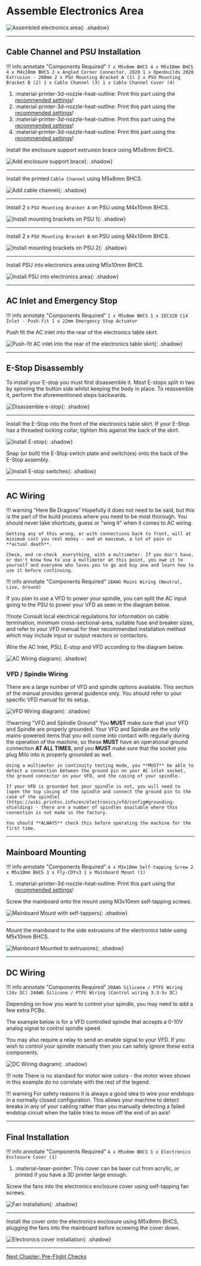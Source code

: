 # Assemble Electronics Area

![Assembled electronics area](../img/assemble_electronics/electronics_assembly.png){: .shadow}

---
## Cable Channel and PSU Installation

!!! info annotate "Components Required"
    ```
    7 x M5x8mm BHCS
    4 x M5x10mm BHCS
    4 x M4x10mm BHCS
    2 x Angled Corner Connector, 2020
    1 x Openbuilds 2020 Extrusion - 200mm
    2 x PSU Mounting Bracket A (1)
    2 x PSU Mounting Bracket B (2)
    1 x Cable Channel (3)
    1 x Cable Channel Cover (4)
    ```
1. :material-printer-3d-nozzle-heat-outline: Print this part using the [recommended settings](../../printing/print_guide.md#electronics-table)!
2. :material-printer-3d-nozzle-heat-outline: Print this part using the [recommended settings](../../printing/print_guide.md#electronics-table)!
3. :material-printer-3d-nozzle-heat-outline: Print this part using the [recommended settings](../../printing/print_guide.md#electronics-table)!
4. :material-printer-3d-nozzle-heat-outline: Print this part using the [recommended settings](../../printing/print_guide.md#electronics-table)!

Install the enclosure support extrusion brace using M5x8mm BHCS.

![Add enclosure support brace](../img/assemble_electronics/assemble_electronics_step_0.png){: .shadow}

---

Install the printed `Cable Channel` using M5x8mm BHCS.

![Add cable channel](../img/assemble_electronics/assemble_electronics_step_1.png){: .shadow}

---

Install 2 x `PSU Mounting Bracket A` on PSU using M4x10mm BHCS.

![Install mounting brackets on PSU 1](../img/assemble_electronics/assemble_electronics_step_2.png){: .shadow}

---

Install 2 x `PSU Mounting Bracket B` on PSU using M4x10mm BHCS.

![Install mounting brackets on PSU 2](../img/assemble_electronics/assemble_electronics_step_3.png){: .shadow}

---

Install PSU into electronics area using M5x10mm BHCS.

![Install PSU into electronics area](../img/assemble_electronics/assemble_electronics_step_4.png){: .shadow}

---

## AC Inlet and Emergency Stop
!!! info annotate "Components Required"
    ```
    1 x M5x8mm BHCS
    1 x IEC320 C14 Inlet - Push-fit
    1 x 22mm Emergency Stop Actuator
    ```

Push fit the AC inlet into the rear of the electronics table skirt.

![Push-fit AC inlet into the rear of the electronics table skirt](../img/assemble_electronics/assemble_electronics_step_5.png){: .shadow}

---

## E-Stop Disassembly

To install your E-stop you must first disassemble it. Most E-stops split in two by spinning the button side
whilst keeping the body in place. To reassemble it, perform the aforementioned steps backwards.

![Disassemble e-stop](../img/assemble_electronics/assemble_electronics_step_6.png){: .shadow}

---

Install the E-Stop into the front of the electronics table skirt. If your E-Stop has a threaded locking collar, tighten this against the back of the skirt.

![Install E-stop](../img/assemble_electronics/assemble_electronics_step_7.png){: .shadow}

Snap (or bolt) the E-Stop switch plate and switch(es) onto the back of the E-Stop assembly.

![Install E-stop switches](../img/assemble_electronics/assemble_electronics_step_8.png){: .shadow}

---
## AC Wiring

!!! warning "Here Be Dragons"
    Hopefully it does not need to be said, but this is the part of the build process where you need to be most thorough. You should never take shortcuts, guess or "wing it" when it comes to AC wiring.

    Getting any of this wrong, or with connections back to front, will at minimum cost you real money - and at maximum, a lot of pain or **actual death**.

    Check, and re-check _everything_ with a multimeter. If you don't have, or don't know how to use a multimeter at this point, you owe it to yourself and everyone who loves you to go and buy one and learn how to use it before continuing.

!!! info annotate "Components Required"
    ```
    18AWG Mains Wiring (Neutral, Live, Ground)
    ```

If you plan to use a VFD to power your spindle, you can split the AC input going to the PSU to power your VFD as seen in the diagram below.

!!!note
    Consult local electrical regulations for information on cable termination, minimum cross-sectional-area, suitable fuse and breaker sizes, and refer to your VFD manual for their recommended installation method which may include input or output reactors or contactors.

Wire the AC Inlet, PSU, E-stop and VFD according to the diagram below.

![AC Wiring diagram](../img/assemble_electronics/assemble_electronics_step_9.png){: .shadow}

### VFD / Spindle Wiring

There are a large number of VFD and spindle options available. This section of the manual provides general guidence only. You should refer to your specific VFD manual for its setup. 

![VFD Wiring diagram](../img/assemble_electronics/assemble_electronics_step_9_5.jpg){: .shadow}

!!!warning "VFD and Spindle Ground"
    You **MUST** make sure that your VFD and Spindle are properly grounded. Your VFD and Spindle are the only mains-powered items that you will come into contact with regularly during the operation of the machine, so these **MUST** have an operational ground connection **AT ALL TIMES**, and you **MUST** make sure that the socket you plug Milo into is properly grounded as well.

    Using a multimeter in continuity testing mode, you **MUST** be able to detect a connection between the ground pin on your AC inlet socket, the ground connector on your VFD, and the casing of your spindle.

    If your VFD is grounded but your spindle is not, you will need to [open the top casing of the spindle and connect the ground pin to the case of the spindle](https://wiki.printnc.info/en/electronics/vfd/config#grounding-shielding) - there are a number of spindles available where this connection is not made in the factory.

    You should **ALWAYS** check this before operating the machine for the first time.

---

## Mainboard Mounting

!!! info annotate "Components Required"
    ```
    4 x M3x10mm Self-tapping Screw
    2 x M5x10mm BHCS
    1 x Fly-CDYv3
    1 x Mainboard Mount (1)
    ```
1. :material-printer-3d-nozzle-heat-outline: Print this part using the [recommended settings](../../printing/print_guide.md#electronics-table)!

Screw the mainboard onto the mount using M3x10mm self-tapping screws.

![Mainboard Mount with self-tappers](../img/assemble_electronics/assemble_electronics_step_10.png){: .shadow}

---

Mount the mainboard to the side extrusions of the electronics table using M5x10mm BHCS.

![Mainboard Mounted to extrusions](../img/assemble_electronics/assemble_electronics_step_11.png){: .shadow}

---

## DC Wiring

!!! info annotate "Components Required"
    ```
    20AWG Silicone / PTFE Wiring (24v DC)
    24AWG Silicone / PTFE Wiring (Control wiring 3.3-5v DC)
    ```

Depending on how you want to control your spindle, you may need to add a few extra PCBs.

The example below is for a VFD controlled spindle that accepts a 0-10V analog signal to control spindle speed.

You may also require a relay to send an enable signal to your VFD. If you wish to control your spindle manually then you can safely ignore these extra components.

![DC Wiring diagram](../img/assemble_electronics/assemble_electronics_step_12.png){: .shadow}

!!! note
    There is no standard for motor wire colors - the motor wires shown in this example do no correlate with the rest of the legend.

!!! warning
    For safety reasons it is always a good idea to wire your endstops in a normally closed configuration. This allows your machine to detect breaks in any of your cabling rather than you manually detecting a failed endstop circuit when the table tries to move off the end of an axis!

---

## Final Installation


!!! info annotate "Components Required"
    ```
    4 x M5x8mm BHCS
    1 x Electronics Enclosure Cover (1)
    ```
1. :material-laser-pointer: This cover can be laser cut from acrylic, or printed if you have a 3D printer large enough.


<!-- TODO: What fans are these? They aren't in the BOM -->
Screw the fans into the electronics enclosure cover using self-tapping fan screws.

![Fan installation](../img/assemble_electronics/assemble_electronics_step_13.png){: .shadow}

---

Install the cover onto the electronics enclosure using M5x8mm BHCS, plugging the fans into the mainboard before screwing the cover down.

![Electronics cover installation](../img/assemble_electronics/assemble_electronics_step_14.png){: .shadow}

---

[Next Chapter: Pre-Flight Checks](./pre_flight_checks.md)